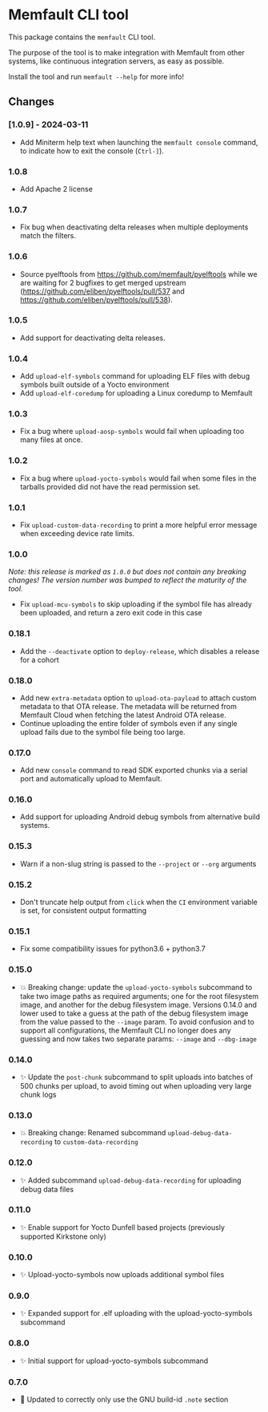 # Memfault CLI tool

This package contains the `memfault` CLI tool.

The purpose of the tool is to make integration with Memfault from other systems,
like continuous integration servers, as easy as possible.

Install the tool and run `memfault --help` for more info!

## Changes

### [1.0.9] - 2024-03-11

- Add Miniterm help text when launching the `memfault console` command, to
  indicate how to exit the console (`Ctrl-]`).

### 1.0.8

- Add Apache 2 license

### 1.0.7

- Fix bug when deactivating delta releases when multiple deployments match the
  filters.

### 1.0.6

- Source pyelftools from https://github.com/memfault/pyelftools while we are
  waiting for 2 bugfixes to get merged upstream
  (https://github.com/eliben/pyelftools/pull/537 and
  https://github.com/eliben/pyelftools/pull/538).

### 1.0.5

- Add support for deactivating delta releases.

### 1.0.4

- Add `upload-elf-symbols` command for uploading ELF files with debug symbols
  built outside of a Yocto environment
- Add `upload-elf-coredump` for uploading a Linux coredump to Memfault

### 1.0.3

- Fix a bug where `upload-aosp-symbols` would fail when uploading too many files
  at once.

### 1.0.2

- Fix a bug where `upload-yocto-symbols` would fail when some files in the
  tarballs provided did not have the read permission set.

### 1.0.1

- Fix `upload-custom-data-recording` to print a more helpful error message when
  exceeding device rate limits.

### 1.0.0

_Note: this release is marked as `1.0.0` but does not contain any breaking
changes! The version number was bumped to reflect the maturity of the tool._

- Fix `upload-mcu-symbols` to skip uploading if the symbol file has already been
  uploaded, and return a zero exit code in this case

### 0.18.1

- Add the `--deactivate` option to `deploy-release`, which disables a release
  for a cohort

### 0.18.0

- Add new `extra-metadata` option to `upload-ota-payload` to attach custom
  metadata to that OTA release. The metadata will be returned from Memfault
  Cloud when fetching the latest Android OTA release.
- Continue uploading the entire folder of symbols even if any single upload
  fails due to the symbol file being too large.

### 0.17.0

- Add new `console` command to read SDK exported chunks via a serial port and
  automatically upload to Memfault.

### 0.16.0

- Add support for uploading Android debug symbols from alternative build
  systems.

### 0.15.3

- Warn if a non-slug string is passed to the `--project` or `--org` arguments

### 0.15.2

- Don't truncate help output from `click` when the `CI` environment variable is
  set, for consistent output formatting

### 0.15.1

- Fix some compatibility issues for python3.6 + python3.7

### 0.15.0

- 💥 Breaking change: update the `upload-yocto-symbols` subcommand to take two
  image paths as required arguments; one for the root filesystem image, and
  another for the debug filesystem image. Versions 0.14.0 and lower used to take
  a guess at the path of the debug filesystem image from the value passed to the
  `--image` param. To avoid confusion and to support all configurations, the
  Memfault CLI no longer does any guessing and now takes two separate params:
  `--image` and `--dbg-image`

### 0.14.0

- ✨ Update the `post-chunk` subcommand to split uploads into batches of 500
  chunks per upload, to avoid timing out when uploading very large chunk logs

### 0.13.0

- 💥 Breaking change: Renamed subcommand `upload-debug-data-recording` to
  `custom-data-recording`

### 0.12.0

- ✨ Added subcommand `upload-debug-data-recording` for uploading debug data
  files

### 0.11.0

- ✨ Enable support for Yocto Dunfell based projects (previously supported
  Kirkstone only)

### 0.10.0

- ✨ Upload-yocto-symbols now uploads additional symbol files

### 0.9.0

- ✨ Expanded support for .elf uploading with the upload-yocto-symbols
  subcommand

### 0.8.0

- ✨ Initial support for upload-yocto-symbols subcommand

### 0.7.0

- 🐛 Updated to correctly only use the GNU build-id `.note` section
